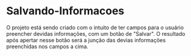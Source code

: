# Salvando-Informacoes
O projeto está sendo criado com o intuito de ter campos para o usuário preencher devidas informações, com um botão de "Salvar". O resultado após apertar nesse botão será a junção das devias informações preenchidas nos campos a cima.
